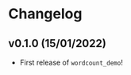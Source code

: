 # Changelog

<!--next-version-placeholder-->

## v0.1.0 (15/01/2022)

- First release of `wordcount_demo`!